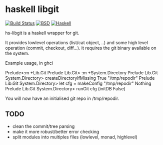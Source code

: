 haskell libgit
==============

[![Build Status](https://travis-ci.org/vincenthz/hs-libgit.png?branch=master)](https://travis-ci.org/vincenthz/hs-libgit)
[![BSD](http://b.repl.ca/v1/license-BSD-blue.png)](http://en.wikipedia.org/wiki/BSD_licenses)
[![Haskell](http://b.repl.ca/v1/language-haskell-lightgrey.png)](http://haskell.org)

hs-libgit is a haskell wrapper for git.

It provides lowlevel operations (list/cat object, ..) and some high level operation
(commit, checkout, diff...). it requires the git binary available on the system.

Example usage, in ghci

Prelude>:m +Lib.Git
Prelude Lib.Git> :m +System.Directory
Prelude Lib.Git System.Directory> createDirectoryIfMissing True "/tmp/repodir"
Prelude Lib.Git System.Directory> let cfg = makeConfig "/tmp/repodir" Nothing
Prelude Lib.Git System.Directory> runGit cfg (initDB False)

You will now have an initialised git repo in /tmp/repodir. 

TODO
----

- clean the commit/tree parsing
- make it more robust/better error checking
- split modules into multiples files (lowlevel, monad, highlevel)
